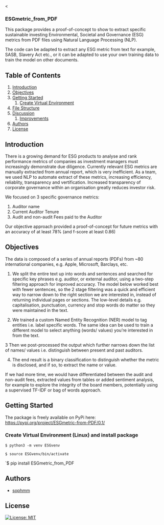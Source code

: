 <
### ESGmetric_from_PDF

This package provides a proof-of-concept to show to extract specific sustainable investing Environmental, 
Societal and Governance (ESG) metrics from PDF files using Natural Language 
Processing (NLP). 

The code can be adapted to extract any ESG metric from text for example, SASB, Slavery Act etc., 
or it can be adapted to use your own training data to train the model on other documents.

## Table of Contents
1. [Introduction](#introduction)
2. [Objectives](#objectives)
3. [Getting Started](#getting_started)
    1. [Create Virtual Environment](#env)
4. [File Structure](#files)
5. [Discussion](#discussion)
    1. [Improvements](#improvements)
6. [Authors](#authors)
7. [License](#license)

<a name="introduction"></a>
## Introduction

There is a growing demand for ESG products to analyse and rank performance metrics of companies
as investment managers must increasingly demonstrate due diligence. Currently relevant ESG 
metrics are manually extracted from annual report, which is very inefficient. As a team, 
we used NLP to automate extract of these metrics, increasing 
efficiency, reliablity, transparency and vertification. Increased transparency of 
corporate governance within an organisation greatly reduces investor risk. 

We focused on 3 specific governance metrics:

1. Auditor name
2. Current Auditor Tenure
3. Audit and non-audit Fees paid to the Auditor

Our objective approach provided a proof-of-concept for future metrics with
an accuracy of at least 78% (and f-score at least 0.86)


<a name="objectives"></a>
## Objectives

The data is composed of a series of annual reports (PDFs) from ~80 international companies,
e.g. Apple, Microsoft, Barclays, etc. 

1. We split the entire text up into words and sentences and searched for specific key phrases 
e.g. auditor, or external auditor, using a two-step filtering approach for improved accuracy.
The model below worked best with fewer sentences, so the 2 stage filtering was a quick and 
efficient way to narrow down to the right section we are interested in, instead of 
returning individual pages or sections. The low-level details e.g. capitalisation, 
punctuation, currency and stop words do matter so they were maintained in the text. 

2. We trained a custom Named Entity Recognition (NER) model to tag entities 
i.e. label specific words. The same idea can be used to train a different model 
to select anything (words/ values) you’re interested in from the text. 

3 Then we post-processed the output which further narrows down the list of names/ values
i.e. distinguish between present and past auditors.

4. The end result is a binary classification to distinguish whether the metric is 
disclosed, and if so, to extract the name or value.

If we had more time, we would have differentiated between the audit 
and non-audit fees, extracted values from tables or added sentiment analysis, 
for example to explore the integrity of the board members, potentially using a supervised
TF-IDF or bag of words approach.


<a name="getting_started"></a>
## Getting Started

The package is freely available on PyPi here: https://pypi.org/project/ESGmetric-from-PDF/0.1/

<a name="env"></a>
### Create Virtual Environment (Linux) and install package

 `$ python3 -m venv ESGvenv`

 `$ source ESGvenv/bin/activate`

 `$ pip install ESGmetric_from_PDF

<a name="authors"></a>
## Authors

* [sophmm](https://github.com/sophmm)

<a name="license"></a>

## License
[![License: MIT](https://img.shields.io/badge/License-MIT-yellow.svg)](https://opensource.org/licenses/MIT)

